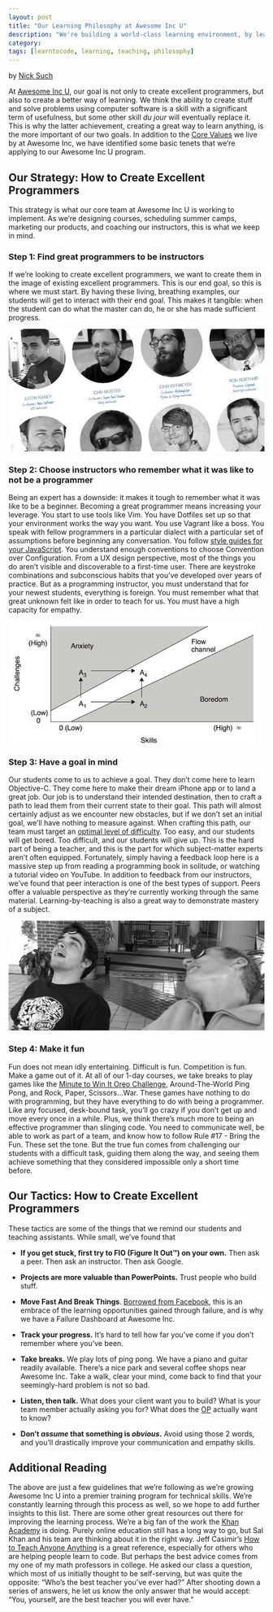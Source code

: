```yaml
---
layout: post
title: "Our Learning Philosophy at Awesome Inc U"
description: "We're building a world-class learning environment, by learning from the best."
category: 
tags: [learntocode, learning, teaching, philosophy]
---
```


by [Nick Such](https://plus.google.com/+NickSuch?rel=author)

At [Awesome Inc U](http://www.awesomeincu.com), our goal is not only to create excellent programmers, but also to create a better way of learning. We think the ability to create stuff and solve problems using computer software is a skill with a significant term of usefulness, but some other skill *du jour* will eventually replace it. This is why the latter achievement, creating a great way to learn anything, is the more important of our two goals. In addition to the [Core Values](http://blog.awesomeinc.org/post/65083231094/core-value-training) we live by at Awesome Inc, we have identified some basic tenets that we’re applying to our Awesome Inc U program.

<!--break-->

## Our Strategy: How to Create Excellent Programmers

This strategy is what our core team at Awesome Inc U is working to implement. As we’re designing courses, scheduling summer camps, marketing our products, and coaching our instructors, this is what we keep in mind.

### Step 1: Find great programmers to be instructors

If we’re looking to create excellent programmers, we want to create them in the image of existing excellent programmers. This is our end goal, so this is where we must start. By having these living, breathing examples, our students will get to interact with their end goal. This makes it tangible: when the student can do what the master can do, he or she has made sufficient progress.

![Awesome Inc U instructors](/img/blog/philosophy-instructors.jpg)

### Step 2: Choose instructors who remember what it was like to not be a programmer

Being an expert has a downside: it makes it tough to remember what it was like to be a beginner. Becoming a great programmer means increasing your leverage. You start to use tools like Vim. You have Dotfiles set up so that your environment works the way you want. You use Vagrant like a boss. You speak with fellow programmers in a particular dialect with a particular set of assumptions before beginning any conversation. You follow [style guides for your JavaScript](https://github.com/airbnb/javascript). You understand enough conventions to choose Convention over Configuration. From a UX design perspective, most of the things you do aren’t visible and discoverable to a first-time user. There are keystroke combinations and subconscious habits that you’ve developed over years of practice. But as a programming instructor, you must understand that for your newest students, everything is foreign. You must remember what that great unknown felt like in order to teach for us. You must have a high capacity for empathy.

![The Flow diagram, showing Anxiety and Boredom regions](/img/blog/philosophy-flow.png)

### Step 3: Have a goal in mind

Our students come to us to achieve a goal. They don’t come here to learn Objective-C. They come here to make their dream iPhone app or to land a great job. Our job is to understand their intended destination, then to craft a path to lead them from their current state to their goal. This path will almost certainly adjust as we encounter new obstacles, but if we don’t set an initial goal, we’ll have nothing to measure against. When crafting this path, our team must target an [optimal level of difficulty](http://www.quora.com/Self-Improvement/How-can-I-accelerate-my-personal-growth). Too easy, and our students will get bored. Too difficult, and our students will give up. This is the hard part of being a teacher, and this is the part for which subject-matter experts aren’t often equipped. Fortunately, simply having a feedback loop here is a massive step up from reading a programming book in solitude, or watching a tutorial video on YouTube. In addition to feedback from our instructors, we’ve found that peer interaction is one of the best types of support. Peers offer a valuable perspective as they’re currently working through the same material. Learning-by-teaching is also a great way to demonstrate mastery of a subject.

![Students playing the Oreo Challenge game](/img/blog/philosophy-fun.jpg)

### Step 4: Make it fun

Fun does not mean idly entertaining. Difficult is fun. Competition is fun. Make a game out of it. At all of our 1-day courses, we take breaks to play games like the [Minute to Win It Oreo Challenge](https://vine.co/v/hQ7bX9mKQiF), Around-The-World Ping Pong, and Rock, Paper, Scissors...War. These games have nothing to do with programming, but they have everything to do with being a programmer. Like any focused, desk-bound task, you’ll go crazy if you don’t get up and move every once in a while. Plus, we think there’s much more to being an effective programmer than slinging code. You need to communicate well, be able to work as part of a team, and know how to follow Rule #17 - Bring the Fun. These set the tone. But the true fun comes from challenging our students with a difficult task, guiding them along the way, and seeing them achieve something that they considered impossible only a short time before.

## Our Tactics: How to Create Excellent Programmers

These tactics are some of the things that we remind our students and teaching assistants. While small, we’ve found that

* **If you get stuck, first try to FIO (Figure It Out™) on your own.** Then ask a peer. Then ask an instructor. Then ask Google.

* **Projects are more valuable than PowerPoints.** Trust people who build stuff.

* **Move Fast And Break Things**. [Borrowed from Facebook](http://startupquote.com/post/1624569753), this is an embrace of the learning opportunities gained through failure, and is why we have a Failure Dashboard at Awesome Inc.

* **Track your progress.** It’s hard to tell how far you’ve come if you don’t remember where you’ve been.

* **Take breaks.** We play lots of ping pong. We have a piano and guitar readily available. There’s a nice park and several coffee shops near Awesome Inc. Take a walk, clear your mind, come back to find that your seemingly-hard problem is not so bad.

* **Listen, then talk.** What does your client want you to build? What is your team member actually asking you for? What does the [OP](http://www.urbandictionary.com/define.php?term=op) actually want to know?

* **Don’t *assume* that something is *obvious*.** Avoid using those 2 words, and you’ll drastically improve your communication and empathy skills.

## Additional Reading

The above are just a few guidelines that we’re following as we’re growing Awesome Inc U into a premier training program for technical skills. We’re constantly learning through this process as well, so we hope to add further insights to this list. There are some other great resources out there for improving the learning process. We’re a big fan of the work the [Khan Academy](https://www.khanacademy.org/) is doing. Purely online education still has a long way to go, but Sal Khan and his team are thinking about it in the right way. Jeff Casimir’s [How to Teach Anyone Anything](http://blip.tv/rubynation/jeff-casimir-4337403) is a great reference, especially for others who are helping people learn to code. But perhaps the best advice comes from my one of my math professors in college. He asked our class a question, which most of us initially thought to be self-serving, but was quite the opposite: “Who’s the best teacher you’ve ever had?” After shooting down a series of answers, he let us know the only answer that he would accept: “You, yourself, are the best teacher you will ever have.”

<div class="a2a_kit a2a_kit_size_32 a2a_default_style">
	<a class="a2a_dd" href="https://www.addtoany.com/share"></a>
	<a class="a2a_button_facebook"></a>
	<a class="a2a_button_twitter"></a>
	<a class="a2a_button_linkedin"></a>
</div>
<script async src="https://static.addtoany.com/menu/page.js"></script>